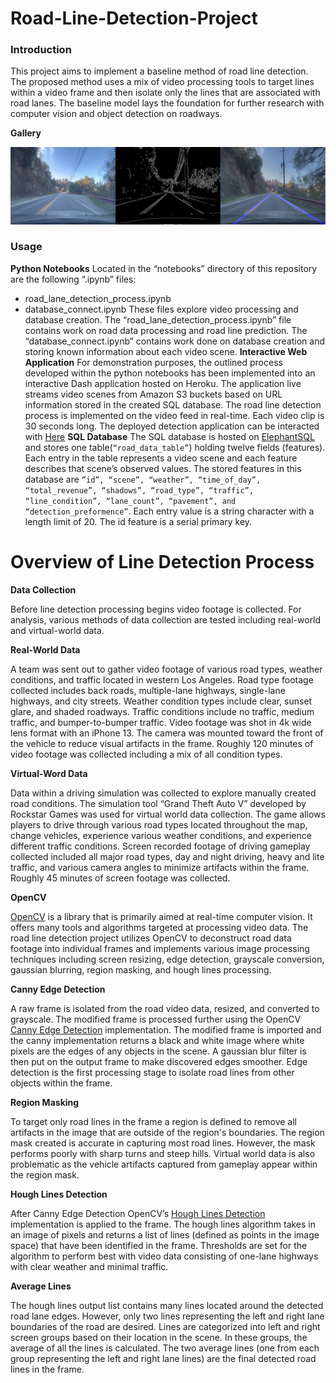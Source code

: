 # Road-Line-Detection-Project

### Introduction

This project aims to implement a baseline method of road line detection. The proposed method uses a mix of video processing tools to target lines within a video frame and then isolate only the lines that are associated with road lanes. The baseline model lays the foundation for further research with computer vision and object detection on roadways.

**Gallery**

![](assets/img/gallery.png)

### Usage

**Python Notebooks**
Located in the “notebooks” directory of this repository are the following “.ipynb” files:
-	road_lane_detection_process.ipynb
-	database_connect.ipynb
These files explore video processing and database creation. The “road_lane_detection_process.ipynb” file contains work on road data processing and road line prediction. The “database_connect.ipynb” contains work done on database creation and storing known information about each video scene.
**Interactive Web Application**
For demonstration purposes, the outlined process developed within the python notebooks has been implemented into an interactive Dash application hosted on Heroku. The application live streams video scenes from Amazon S3 buckets based on URL information stored in the created SQL database. The road line detection process is implemented on the video feed in real-time. Each video clip is 30 seconds long.
The deployed detection application can be interacted with [Here](https://road-lane-detection-app.herokuapp.com/)
**SQL Database**
The SQL database is hosted on [ElephantSQL](https://www.elephantsql.com/) and stores one table(```“road_data_table”```) holding twelve fields (features). Each entry in the table represents a video scene and each feature describes that scene’s observed values. The stored features in this database are ```”id”, “scene”, “weather”, “time_of_day”, “total_revenue”, “shadows”, “road_type”, “traffic”, “line_condition”, “lane_count”, “pavement”, and “detection_preformence”```. Each entry value is a string character with a length limit of 20. The id feature is a serial primary key.
# Overview of Line Detection Process
**Data Collection**

Before line detection processing begins video footage is collected. For analysis, various methods of data collection are tested including real-world and virtual-world data.

**Real-World Data**

A team was sent out to gather video footage of various road types, weather conditions, and traffic located in western Los Angeles. Road type footage collected includes back roads, multiple-lane highways, single-lane highways, and city streets. Weather condition types include clear, sunset glare, and shaded roadways. Traffic conditions include no traffic, medium traffic, and bumper-to-bumper traffic. Video footage was shot in 4k wide lens format with an iPhone 13. The camera was mounted toward the front of the vehicle to reduce visual artifacts in the frame. Roughly 120 minutes of video footage was collected including a mix of all condition types.

**Virtual-Word Data**

Data within a driving simulation was collected to explore manually created road conditions. The simulation tool “Grand Theft Auto V” developed by Rockstar Games was used for virtual world data collection. The game allows players to drive through various road types located throughout the map, change vehicles, experience various weather conditions, and experience different traffic conditions. Screen recorded footage of driving gameplay collected included all major road types, day and night driving, heavy and lite traffic, and various camera angles to minimize artifacts within the frame. Roughly 45 minutes of screen footage was collected.

**OpenCV**

[OpenCV](https://opencv.org/) is a library that is primarily aimed at real-time computer vision. It offers many tools and algorithms targeted at processing video data. The road line detection project utilizes OpenCV to deconstruct road data footage into individual frames and implements various image processing techniques including screen resizing, edge detection, grayscale conversion, gaussian blurring, region masking, and hough lines processing.

**Canny Edge Detection**

A raw frame is isolated from the road video data, resized, and converted to grayscale. The modified frame is processed further using the OpenCV [Canny Edge Detection](https://docs.opencv.org/3.4/da/d22/tutorial_py_canny.html) implementation. The modified frame is imported and the canny implementation returns a black and white image where white pixels are the edges of any objects in the scene. A gaussian blur filter is then put on the output frame to make discovered edges smoother. Edge detection is the first processing stage to isolate road lines from other objects within the frame.

**Region Masking**

To target only road lines in the frame a region is defined to remove all artifacts in the image that are outside of the region's boundaries. The region mask created is accurate in capturing most road lines. However, the mask performs poorly with sharp turns and steep hills. Virtual world data is also problematic as the vehicle artifacts captured from gameplay appear within the region mask.

**Hough Lines Detection**

After Canny Edge Detection OpenCV’s [Hough Lines Detection](https://docs.opencv.org/3.4/d9/db0/tutorial_hough_lines.html) implementation is applied to the frame. The hough lines algorithm takes in an image of pixels and returns a list of lines (defined as points in the image space) that have been identified in the frame. Thresholds are set for the algorithm to perform best with video data consisting of one-lane highways with clear weather and minimal traffic.

**Average Lines**

The hough lines output list contains many lines located around the detected road lane edges. However, only two lines representing the left and right lane boundaries of the road are desired. Lines are categorized into left and right screen groups based on their location in the scene. In these groups, the average of all the lines is calculated. The two average lines (one from each group representing the left and right lane lines) are the final detected road lines in the frame.
